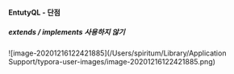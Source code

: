 #### EntutyQL - 단점



##### extends / implements 사용하지 않기

![image-20201216122421885](/Users/spiritum/Library/Application Support/typora-user-images/image-20201216122421885.png)



